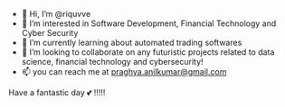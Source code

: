 - 👋 Hi, I’m @riquvve
- 👀 I’m interested in Software Development, Financial Technology and Cyber Security
- 🌱 I’m currently learning about automated trading softwares 
- 💞️ I’m looking to collaborate on any futuristic projects related to data science, financial technology and cybersecurity! 
- 📫 you can reach me at praghya.anilkumar@gmail.com

Have a fantastic day 💕 !!!!!
